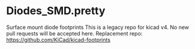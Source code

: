 # Diodes_SMD.pretty
Surface mount diode footprints
This is a legacy repo for kicad v4. No new pull requests will be accepted here. Replacement repo: https://github.com/KiCad/kicad-footprints
